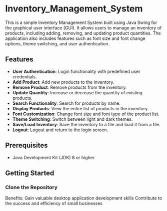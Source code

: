 # Inventory_Management_System
This is a simple Inventory Management System built using Java Swing for the graphical user interface (GUI). It allows users to manage an inventory of products, including adding, removing, and updating product quantities. The application also includes features such as font size and font change options, theme switching, and user authentication.

## Features

- **User Authentication**: Login functionality with predefined user credentials.
- **Add Product**: Add new products to the inventory.
- **Remove Product**: Remove products from the inventory.
- **Update Quantity**: Increase or decrease the quantity of existing products.
- **Search Functionality**: Search for products by name.
- **Display Products**: View the entire list of products in the inventory.
- **Font Customization**: Change font size and font type of the product list.
- **Theme Switching**: Switch between light and dark themes.
- **Save/Load Inventory**: Save the inventory to a file and load it from a file.
- **Logout**: Logout and return to the login screen.

## Prerequisites

- Java Development Kit (JDK) 8 or higher

## Getting Started

### Clone the Repository
Benefits:
Gain valuable desktop application development skills
Contribute to the success and efficiency of small businesses

